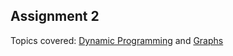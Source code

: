 ## Assignment 2

Topics covered: [Dynamic 
Programming](https://en.wikipedia.org/wiki/Dynamic_programming) and [Graphs](https://en.wikipedia.org/wiki/Graph_(abstract_data_type))
